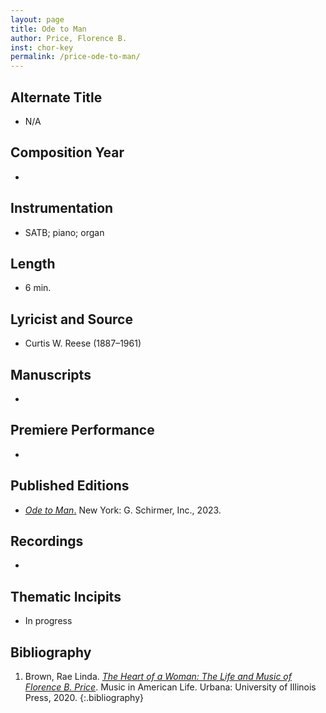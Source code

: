 ```yaml
---
layout: page
title: Ode to Man
author: Price, Florence B.
inst: chor-key
permalink: /price-ode-to-man/
---
```


## Alternate Title
- N/A

## Composition Year
- 

## Instrumentation
- SATB; piano; organ

## Length
- 6 min.

## Lyricist and Source
- Curtis W. Reese (1887&ndash;1961)

## Manuscripts
- 

## Premiere Performance
- 

## Published Editions
- <a href="https://www.wisemusicclassical.com/work/63667/Ode-to-Man--Florence-Price/" target="_blank">*Ode to Man*.</a> New York: G. Schirmer, Inc., 2023.

## Recordings
- 

## Thematic Incipits
- In progress

## Bibliography
1. Brown, Rae Linda. <a href="https://www.worldcat.org/title/1122800180" target="_blank">*The Heart of a Woman: The Life and Music of Florence B. Price*</a>. Music in American Life. Urbana: University of Illinois Press, 2020.
{:.bibliography}